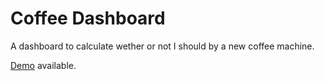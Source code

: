 # Coffee Dashboard

A dashboard to calculate wether or not I should by a new coffee machine.

[Demo](http://coffee-rentability.herokuapp.com/) available.